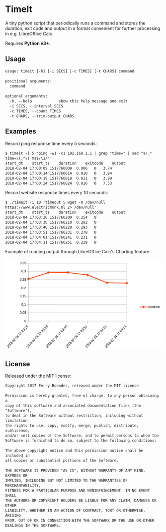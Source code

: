 TimeIt
======

A tiny python script that periodically runs a command and stores the duration,
exit code and output in a format convenient for further processing in e.g.
LibreOffice Calc.

Requires **Python v3+**.

## Usage

	usage: timeit [-h] [-i SECS] [-c TIMES] [-t CHARS] command

	positional arguments:
	  command

	optional arguments:
	  -h, --help            show this help message and exit
	  -i SECS, --interval SECS
	  -c TIMES, --count TIMES
	  -t CHARS, --trim-output CHARS

## Examples

Record ping response time every 5 seconds:

	$ timeit -i 5 'ping -w1 -c1 192.168.1.1 | grep "time=" | sed "s/.* time=\(.*\) ms$/\1/"'
	start_dt	start_ts	duration	exitcode	output
	2018-02-04 17:00:09	1517760009	0.006	0	3.74
	2018-02-04 17:00:14	1517760014	0.010	0	3.94
	2018-02-04 17:00:19	1517760019	0.011	0	3.99
	2018-02-04 17:00:24	1517760024	0.016	0	7.53

Record website response times every 10 seconds:

	$ ./timeit -i 10 'timeout 5 wget -O /dev/null https://www.electricmonk.nl 2> /dev/null'
	start_dt	start_ts	duration	exitcode	output
	2018-02-04 17:03:20	1517760200	0.254	0	
	2018-02-04 17:03:30	1517760210	0.292	0	
	2018-02-04 17:03:40	1517760220	0.293	0	
	2018-02-04 17:03:51	1517760231	0.278	0	
	2018-02-04 17:04:01	1517760241	0.231	0	
	2018-02-04 17:04:11	1517760251	0.229	0	
	
Example of running output through LibreOffice Calc's Charting feature:

![](https://raw.githubusercontent.com/fboender/timeit/master/oofice_chart.png)


## License

Released under the MIT license:

	Copyright 2017 Ferry Boender, released under the MIT license

    Permission is hereby granted, free of charge, to any person obtaining a
    copy of this software and associated documentation files (the "Software"),
    to deal in the Software without restriction, including without limitation
    the rights to use, copy, modify, merge, publish, distribute, sublicense,
    and/or sell copies of the Software, and to permit persons to whom the
    Software is furnished to do so, subject to the following conditions:

    The above copyright notice and this permission notice shall be included in
    all copies or substantial portions of the Software.

    THE SOFTWARE IS PROVIDED "AS IS", WITHOUT WARRANTY OF ANY KIND, EXPRESS OR
    IMPLIED, INCLUDING BUT NOT LIMITED TO THE WARRANTIES OF MERCHANTABILITY,
    FITNESS FOR A PARTICULAR PURPOSE AND NONINFRINGEMENT. IN NO EVENT SHALL
    THE AUTHORS OR COPYRIGHT HOLDERS BE LIABLE FOR ANY CLAIM, DAMAGES OR OTHER
    LIABILITY, WHETHER IN AN ACTION OF CONTRACT, TORT OR OTHERWISE, ARISING
    FROM, OUT OF OR IN CONNECTION WITH THE SOFTWARE OR THE USE OR OTHER
    DEALINGS IN THE SOFTWARE.

